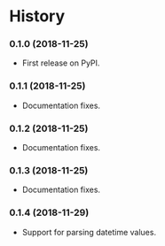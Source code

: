 # History

### 0.1.0 (2018-11-25)

* First release on PyPI.

### 0.1.1 (2018-11-25)

* Documentation fixes.

### 0.1.2 (2018-11-25)

* Documentation fixes.

### 0.1.3 (2018-11-25)

* Documentation fixes.

### 0.1.4 (2018-11-29)

* Support for parsing datetime values.
